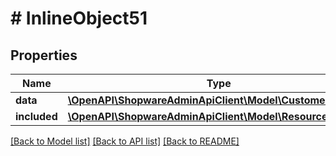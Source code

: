 # # InlineObject51

## Properties

Name | Type | Description | Notes
------------ | ------------- | ------------- | -------------
**data** | [**\OpenAPI\ShopwareAdminApiClient\Model\CustomerAddress**](CustomerAddress.md) |  | [optional]
**included** | [**\OpenAPI\ShopwareAdminApiClient\Model\Resource[]**](Resource.md) |  | [optional]

[[Back to Model list]](../../README.md#models) [[Back to API list]](../../README.md#endpoints) [[Back to README]](../../README.md)

